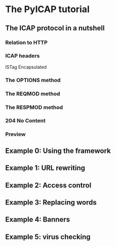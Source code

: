 The PyICAP tutorial
===================

The ICAP protocol in a nutshell
-------------------------------

### Relation to HTTP

### ICAP headers

ISTag
Encapsulated

### The OPTIONS method

### The REQMOD method

### The RESPMOD method

### 204 No Content

### Preview

Example 0: Using the framework
------------------------------

Example 1: URL rewriting
------------------------

Example 2: Access control
-------------------------

Example 3: Replacing words
--------------------------

Example 4: Banners
------------------

Example 5: virus checking
-------------------------

